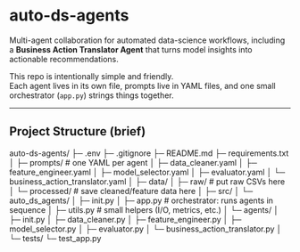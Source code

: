 # auto-ds-agents

Multi-agent collaboration for automated data-science workflows, including a **Business Action Translator Agent** that turns model insights into actionable recommendations.

This repo is intentionally simple and friendly.  
Each agent lives in its own file, prompts live in YAML files, and one small orchestrator (`app.py`) strings things together.

---

## Project Structure (brief)

auto-ds-agents/
├─ .env
├─ .gitignore
├─ README.md
├─ requirements.txt
│
├─ prompts/ # one YAML per agent
│ ├─ data_cleaner.yaml
│ ├─ feature_engineer.yaml
│ ├─ model_selector.yaml
│ ├─ evaluator.yaml
│ └─ business_action_translator.yaml
│
├─ data/
│ ├─ raw/ # put raw CSVs here
│ └─ processed/ # save cleaned/feature data here
│
├─ src/
│ └─ auto_ds_agents/
│ ├─ init.py
│ ├─ app.py # orchestrator: runs agents in sequence
│ ├─ utils.py # small helpers (I/O, metrics, etc.)
│ └─ agents/
│ ├─ init.py
│ ├─ data_cleaner.py
│ ├─ feature_engineer.py
│ ├─ model_selector.py
│ ├─ evaluator.py
│ └─ business_action_translator.py
│
└─ tests/
└─ test_app.py
